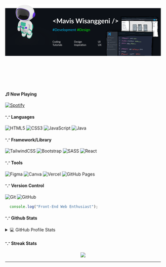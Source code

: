 ![Design and Development](https://github.com/maviswisanggeni/maviswisanggeni/blob/main/MavisWisanggeni.png)

<br />

<p align="center">
 <a href="https://maviswisanggeni.github.io" target="_blank"><img alt="" src="https://img.shields.io/badge/Portfolio-000?logo=vercel&logoColor=yellow&style=for-the-badge" style="vertical-align:center" /></a>
<a href="https://twitter.com/mebiseuu" target="_blank"><img alt="" src="https://img.shields.io/badge/Twitter-000?logo=Twitter&logoColor=1DA1F2&style=for-the-badge" style="vertical-align:center" /></a>
<a href="https://linkedin.com/in/" target="_blank"><img alt="" src="https://img.shields.io/badge/LinkedIn-000?logo=linkedin&logoColor=0A66C2&style=for-the-badge" style="vertical-align:center" /></a></p>

<br />

#### ♫ Now Playing

[![Spotify](https://novatorem-maviswisanggeni.vercel.app/api/spotify?background_color=0D1117)](https://open.spotify.com/playlist/10U7jhB0y0cpt2oCEdnHZm?si=8567d9ae47c841e2)

#### ᵔ.ᵔ Languages
![HTML5](https://img.shields.io/badge/-HTML5-000?style=for-the-badge&logo=html5)
![CSS3](https://img.shields.io/badge/-CSS3-000?style=for-the-badge&logo=css3)
![JavaScript](https://img.shields.io/badge/-JavaScript-000?style=for-the-badge&logo=javascript)
![Java](https://img.shields.io/badge/-Java-000?style=for-the-badge&logo=java)
  
#### ᵔ.ᵔ Framework/Library
![TailwindCSS](https://img.shields.io/badge/-TailwindCSS-000?style=for-the-badge&logo=tailwind-css)
![Bootstrap](https://img.shields.io/badge/-Bootstrap-000?style=for-the-badge&logo=bootstrap)
![SASS](https://img.shields.io/badge/-SASS-000?style=for-the-badge&logo=sass)
![React](https://img.shields.io/badge/-ReactJS-000?style=for-the-badge&logo=react)

#### ᵔ.ᵔ Tools
![Figma](https://img.shields.io/badge/-Figma-000?style=for-the-badge&logo=figma)
![Canva](https://img.shields.io/badge/-Canva-000?style=for-the-badge&logo=canva)
![Vercel](https://img.shields.io/badge/-Vercel-000?style=for-the-badge&logo=vercel)
![GitHub Pages](https://img.shields.io/badge/-GitHub%20Pages-000?style=for-the-badge&logo=github)

#### ᵔ.ᵔ Version Control
![Git](https://img.shields.io/badge/-Git-000?style=for-the-badge&logo=git)
![GitHub](https://img.shields.io/badge/-GitHub-000?style=for-the-badge&logo=github)

``` javascript
  console.log("Front-End Web Enthusiast");
```

#### ᵔ.ᵔ Github Stats
<details> 
  <summary>💻 GitHub Profile Stats</summary>
  <br/>
    <a href="https://github.com/anuraghazra/github-readme-stats"><img alt="Mavis Github Stats" src="https://github-readme-stats.vercel.app/api?username=maviswisanggeni&show_icons=true&hide_border=true&theme=dark&count_private=true&include_all_commits=true&border_radius=20" height="192px"/></a>
  <a href="https://github.com/anuraghazra/github-readme-stats"><img alt="Mavis Top Languages" src="https://github-readme-stats.vercel.app/api/top-langs/?username=maviswisanggeni&show_icons=true&hide_border=true&theme=dark&count_private=true&include_all_commits=true&layout=compact&border_radius=20&langs_count=8"/></a>
  <br/>
</details>

#### ᵔ.ᵔ Streak Stats
<p align="center">
  <img align="center" src="http://github-readme-streak-stats.herokuapp.com?user=maviswisanggeni&theme=dark&hide_border=true&border_radius=20"></img>
</p>

---
